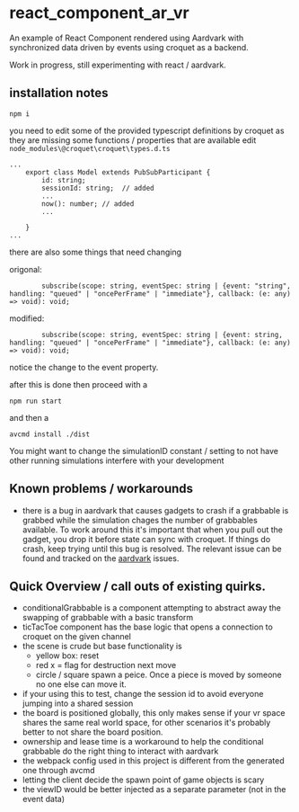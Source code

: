 # react_component_ar_vr

An example of React Component rendered using Aardvark with synchronized data driven by events using croquet as a backend.

Work in progress, still experimenting with react / aardvark.

## installation notes

```
npm i
```

you need to edit some of the provided typescript definitions by croquet as they are missing some functions / properties that are available edit `node_modules\@croquet\croquet\types.d.ts`
```
...
    export class Model extends PubSubParticipant {
        id: string;
        sessionId: string;  // added
        ...
        now(): number; // added
        ...

    }
...
```

there are also some things that need changing

origonal:
```
        subscribe(scope: string, eventSpec: string | {event: "string", handling: "queued" | "oncePerFrame" | "immediate"}, callback: (e: any) => void): void;
```
modified:
```
        subscribe(scope: string, eventSpec: string | {event: string, handling: "queued" | "oncePerFrame" | "immediate"}, callback: (e: any) => void): void;
```

notice the change to the event property.

after this is done then proceed with a

```
npm run start
```
and then a

```
avcmd install ./dist
```

You might want to change the simulationID constant / setting to not have other running simulations interfere with your development

## Known problems / workarounds

- there is a bug in aardvark that causes gadgets to crash if a grabbable is grabbed while the simulation chages the number of grabbables available. To work around this it's important that when you pull out the gadget, you drop it before state can sync with croquet. If things do crash, keep trying until this bug is resolved. The relevant issue can be found and tracked on the [aardvark](https://github.com/aardvarkxr/aardvark/issues/81) issues.

## Quick Overview / call outs of existing quirks.

- conditionalGrabbable is a component attempting to abstract away the swapping of grabbable with a basic transform
- ticTacToe component has the base logic that opens a connection to croquet on the given channel
- the scene is crude but base functionality is
  - yellow box: reset
  - red x = flag for destruction next move
  - circle / square spawn a peice. Once a piece is moved by someone no one else can move it.
- if your using this to test, change the session id to avoid everyone jumping into a shared session
- the board is positioned globally, this only makes sense if your vr space shares the same real world space, for other scenarios it's probably better to not share the board position.
- ownership and lease time is a workaround to help the conditional grabbable do the right thing to interact with aardvark
- the webpack config used in this project is different from the generated one through avcmd
- letting the client decide the spawn point of game objects is scary
- the viewID would be better injected as a separate parameter (not in the event data)